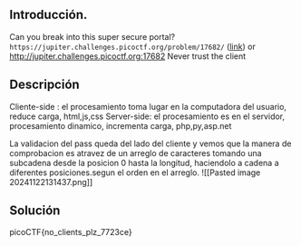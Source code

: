## Introducción.
Can you break into this super secure portal? `https://jupiter.challenges.picoctf.org/problem/17682/` ([link](https://jupiter.challenges.picoctf.org/problem/17682/)) or http://jupiter.challenges.picoctf.org:17682
Never trust the client

## Descripción
Cliente-side : el procesamiento toma lugar en la computadora del usuario, reduce carga, html,js,css
Server-side: el procesamiento es en el servidor, procesamiento dinamico, incrementa carga, php,py,asp.net

La validacion del pass queda del lado del cliente y vemos que la manera de comprobacion es atravez de un arreglo de caracteres 
tomando una subcadena desde la posicion 0 hasta la longitud, haciendolo a cadena a diferentes posiciones.segun el orden en el arreglo.
![[Pasted image 20241122131437.png]]
## Solución 

picoCTF{no_clients_plz_7723ce}